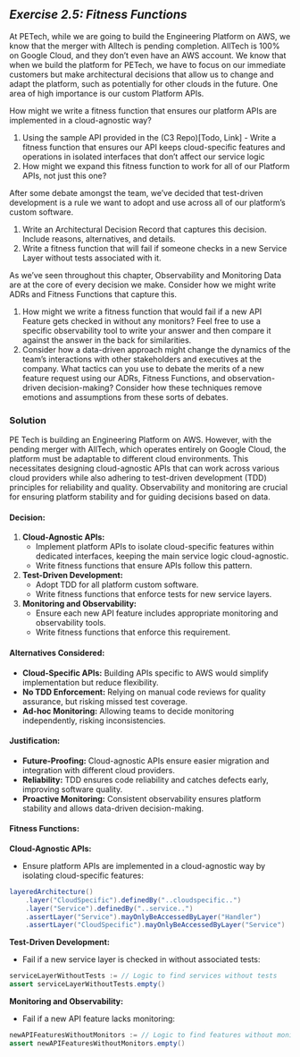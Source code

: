 ## ***Exercise 2.5: Fitness Functions***

At PETech, while we are going to build the Engineering Platform on AWS, we know that the merger with Alltech is pending completion. AllTech is 100% on Google Cloud, and they don’t even have an AWS account. We know that when we build the platform for PETech, we have to focus on our immediate customers but make architectural decisions that allow us to change and adapt the platform, such as potentially for other clouds in the future. One area of high importance is our custom Platform APIs. 

How might we write a fitness function that ensures our platform APIs are implemented in a cloud-agnostic way? 

1. Using the sample API provided in the (C3 Repo)\[Todo, Link\] \- Write a fitness function that ensures our API keeps cloud-specific features and operations in isolated interfaces that don’t affect our service logic  
2. How might we expand this fitness function to work for all of our Platform APIs, not just this one?

After some debate amongst the team, we’ve decided that test-driven development is a rule we want to adopt and use across all of our platform’s custom software.

1. Write an Architectural Decision Record that captures this decision. Include reasons, alternatives, and details.  
2. Write a fitness function that will fail if someone checks in a new Service Layer without tests associated with it.

As we’ve seen throughout this chapter, Observability and Monitoring Data are at the core of every decision we make. Consider how we might write ADRs and Fitness Functions that capture this.

1. How might we write a fitness function that would fail if a new API Feature gets checked in without any monitors? Feel free to use a specific observability tool to write your answer and then compare it against the answer in the back for similarities.  
2. Consider how a data-driven approach might change the dynamics of the team’s interactions with other stakeholders and executives at the company. What tactics can you use to debate the merits of a new feature request using our ADRs, Fitness Functions, and observation-driven decision-making? Consider how these techniques remove emotions and assumptions from these sorts of debates.

### **Solution**

PE Tech is building an Engineering Platform on AWS. However, with the pending merger with AllTech, which operates entirely on Google Cloud, the platform must be adaptable to different cloud environments. This necessitates designing cloud-agnostic APIs that can work across various cloud providers while also adhering to test-driven development (TDD) principles for reliability and quality. Observability and monitoring are crucial for ensuring platform stability and for guiding decisions based on data.

#### **Decision:**

1. **Cloud-Agnostic APIs:**  
   * Implement platform APIs to isolate cloud-specific features within dedicated interfaces, keeping the main service logic cloud-agnostic.  
   * Write fitness functions that ensure APIs follow this pattern.  
2. **Test-Driven Development:**  
   * Adopt TDD for all platform custom software.  
   * Write fitness functions that enforce tests for new service layers.  
3. **Monitoring and Observability:**  
   * Ensure each new API feature includes appropriate monitoring and observability tools.  
   * Write fitness functions that enforce this requirement.

#### **Alternatives Considered:**

* **Cloud-Specific APIs:** Building APIs specific to AWS would simplify implementation but reduce flexibility.  
* **No TDD Enforcement:** Relying on manual code reviews for quality assurance, but risking missed test coverage.  
* **Ad-hoc Monitoring:** Allowing teams to decide monitoring independently, risking inconsistencies.

#### **Justification:**

* **Future-Proofing:** Cloud-agnostic APIs ensure easier migration and integration with different cloud providers.  
* **Reliability:** TDD ensures code reliability and catches defects early, improving software quality.  
* **Proactive Monitoring:** Consistent observability ensures platform stability and allows data-driven decision-making.

#### **Fitness Functions:**

**Cloud-Agnostic APIs:**

* Ensure platform APIs are implemented in a cloud-agnostic way by isolating cloud-specific features:

```java
layeredArchitecture()
    .layer("CloudSpecific").definedBy("..cloudspecific..")
    .layer("Service").definedBy("..service..")
    .assertLayer("Service").mayOnlyBeAccessedByLayer("Handler")
    .assertLayer("CloudSpecific").mayOnlyBeAccessedByLayer("Service")
```

**Test-Driven Development:**

* Fail if a new service layer is checked in without associated tests:

```java
serviceLayerWithoutTests := // Logic to find services without tests
assert serviceLayerWithoutTests.empty()
```

**Monitoring and Observability:**

* Fail if a new API feature lacks monitoring:

```java
newAPIFeaturesWithoutMonitors := // Logic to find features without monitors
assert newAPIFeaturesWithoutMonitors.empty()
```
